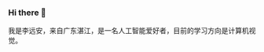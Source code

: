 ### Hi there 👋

<!--
**LiYuanAn2yiyi/LiYuanAn2yiyi** is a ✨ _special_ ✨ repository because its `README.md` (this file) appears on your GitHub profile.

Here are some ideas to get you started:

- 🔭 I’m currently working on ...
- 🌱 I’m currently learning ...
- 👯 I’m looking to collaborate on ...
- 🤔 I’m looking for help with ...
- 💬 Ask me about ...
- 📫 How to reach me: ...
- 😄 Pronouns: ...
- ⚡ Fun fact: ...
-->
  我是李远安，来自广东湛江，是一名人工智能爱好者，目前的学习方向是计算机视觉。
